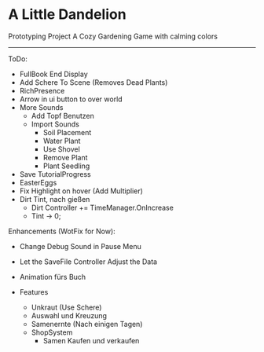 # A Little Dandelion
Prototyping Project
A Cozy Gardening Game with calming colors

---
ToDo:
- FullBook End Display
- Add Schere To Scene (Removes Dead Plants)
- RichPresence
- Arrow in ui button to over world
- More Sounds
  - Add Topf Benutzen
  - Import Sounds
    - Soil Placement
    - Water Plant
    - Use Shovel
    - Remove Plant
    - Plant Seedling
- Save TutorialProgress
- EasterEggs
- Fix Highlight on hover (Add Multiplier)
- Dirt Tint, nach gießen
  - Dirt Controller += TimeManager.OnIncrease
  - Tint -> 0;


Enhancements (WotFix for Now):
- Change Debug Sound in Pause Menu
- Let the SaveFile Controller Adjust the Data
- Animation fürs Buch

- Features
  - Unkraut (Use Schere)
  - Auswahl und Kreuzung
  - Samenernte (Nach einigen Tagen)
  - ShopSystem
    - Samen Kaufen und verkaufen
